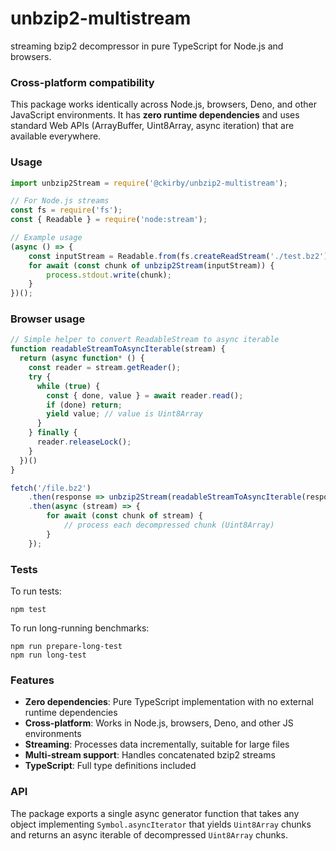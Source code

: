 unbzip2-multistream
===
streaming bzip2 decompressor in pure TypeScript for Node.js and browsers.

### Cross-platform compatibility
This package works identically across Node.js, browsers, Deno, and other JavaScript environments. It has **zero runtime dependencies** and uses standard Web APIs (ArrayBuffer, Uint8Array, async iteration) that are available everywhere.

### Usage
``` js
import unbzip2Stream = require('@ckirby/unbzip2-multistream');

// For Node.js streams
const fs = require('fs');
const { Readable } = require('node:stream');

// Example usage
(async () => {
    const inputStream = Readable.from(fs.createReadStream('./test.bz2'));
    for await (const chunk of unbzip2Stream(inputStream)) {
        process.stdout.write(chunk);
    }
})();
```

### Browser usage
``` js
// Simple helper to convert ReadableStream to async iterable
function readableStreamToAsyncIterable(stream) {
  return (async function* () {
    const reader = stream.getReader();
    try {
      while (true) {
        const { done, value } = await reader.read();
        if (done) return;
        yield value; // value is Uint8Array
      }
    } finally {
      reader.releaseLock();
    }
  })()
}

fetch('/file.bz2')
    .then(response => unbzip2Stream(readableStreamToAsyncIterable(response.body)))
    .then(async (stream) => {
        for await (const chunk of stream) {
            // process each decompressed chunk (Uint8Array)
        }
    });
```

### Tests
To run tests:

    npm test

To run long-running benchmarks:

    npm run prepare-long-test
    npm run long-test

### Features
- **Zero dependencies**: Pure TypeScript implementation with no external runtime dependencies
- **Cross-platform**: Works in Node.js, browsers, Deno, and other JS environments
- **Streaming**: Processes data incrementally, suitable for large files
- **Multi-stream support**: Handles concatenated bzip2 streams
- **TypeScript**: Full type definitions included

### API
The package exports a single async generator function that takes any object implementing `Symbol.asyncIterator` that yields `Uint8Array` chunks and returns an async iterable of decompressed `Uint8Array` chunks.

